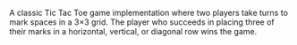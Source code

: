A classic Tic Tac Toe game implementation where two players take turns to mark spaces in a 3×3 grid. The player who succeeds in placing three of their marks in a horizontal, vertical, or diagonal row wins the game.
